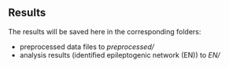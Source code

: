 ## Results

The results will be saved here in the corresponding folders: 
* preprocessed data files to _preprocessed/_
* analysis results (identified epileptogenic network (EN)) to _EN/_
